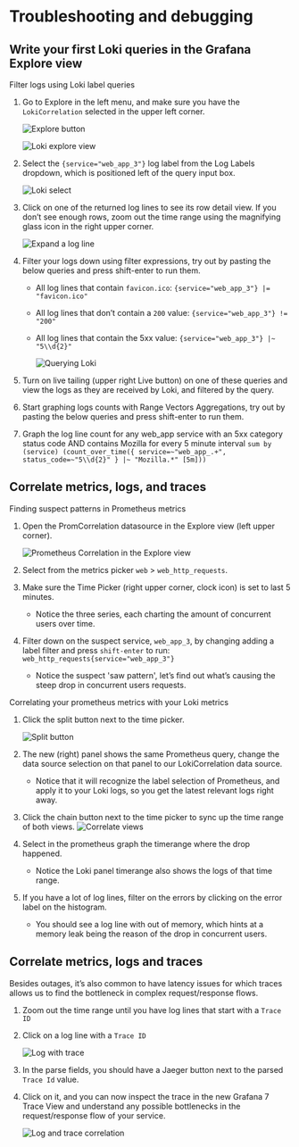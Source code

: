 # Troubleshooting and debugging

## Write your first Loki queries in the Grafana Explore view

Filter logs using Loki label queries

1. Go to Explore in the left menu, and make sure you have the `LokiCorrelation` selected in the upper left corner.

    ![Explore button](img/explore-button.png)
    
    ![Loki explore view](img/loki-explore.png)
    
2. Select the `{service="web_app_3"}` log label from the Log Labels dropdown, which is positioned  left of the query input box. 
    
    ![Loki select](img/loki-select.png)
  
3. Click on one of the returned log lines to see its row detail view. If you don’t see enough rows, zoom out the time range using the magnifying glass icon in the right upper corner.
    
    ![Expand a log line](img/loki-expand.png)

4. Filter your logs down using filter expressions, try out by pasting the below queries and press shift-enter to run them.
    - All log lines that contain `favicon.ico`:  `{service="web_app_3"} |= "favicon.ico"`
    - All log lines that don’t contain a `200` value: `{service="web_app_3"} != "200"`
    - All log lines that contain the 5xx value: `{service="web_app_3"} |~ "5\\d{2}"`
        
        ![Querying Loki](img/loki-query.png)
     
5. Turn on live tailing (upper right Live button) on one of these queries and view the logs as they are received by Loki, and filtered by the query.

6. Start graphing logs counts with Range Vectors Aggregations, try out by pasting the below queries and press shift-enter to run them.

7. Graph the log line count for any web_app service with an 5xx category status code AND contains Mozilla for every 5 minute interval `sum by (service) (count_over_time({ service=~"web_app_.+", status_code=~"5\\d{2}" } |~ "Mozilla.*" [5m]))`

## Correlate metrics, logs, and traces

Finding suspect patterns in Prometheus metrics

1. Open the PromCorrelation datasource in the Explore view (left upper corner).
    
    ![Prometheus Correlation in the Explore view](img/prom-explore.png)
  
2. Select from the metrics picker `web` > `web_http_requests`.

3. Make sure the Time Picker (right upper corner, clock icon) is set to last 5 minutes.
    - Notice the three series, each charting the amount of concurrent users over time. 
   
4. Filter down on the suspect service, `web_app_3`, by changing adding a label filter and press `shift-enter` to run: `web_http_requests{service="web_app_3"}`
    - Notice the suspect 'saw pattern', let’s find out what’s causing the steep drop in concurrent users requests.

Correlating your prometheus metrics with your Loki metrics

1. Click the split button next to the time picker.
    
    ![Split button](img/split.png)
  
2. The new (right) panel shows the same Prometheus query, change the data source selection on that panel to our LokiCorrelation data source. 
    - Notice that it will recognize the label selection of Prometheus, and apply it to your Loki logs, so you get the latest relevant logs right away.
  
3. Click the chain button next to the time picker to sync up the time range of both views.
   ![Correlate views](img/correlate.png)
  
4. Select in the prometheus graph the timerange where the drop happened.
    - Notice the Loki panel timerange also shows the logs of that time range. 
  
5. If you have a lot of log lines, filter on the errors by clicking on the error label on the histogram.
    - You should see a log line with out of memory, which hints at a memory leak being the reason of the drop in concurrent users.

## Correlate metrics, logs and traces

Besides outages, it’s also common to have latency issues for which traces allows us to find the bottleneck in complex request/response flows. 

1. Zoom out the time range until you have log lines that start with a `Trace ID`

2. Click on a log line with a `Trace ID`
    
    ![Log with trace](img/log-with-trace.png)
   
3. In the parse fields, you should have a Jaeger button next to the parsed `Trace Id` value.

4. Click on it, and you can now inspect the trace in the new Grafana 7 Trace View and understand any possible bottlenecks in the request/response flow of your service.
    
    ![Log and trace correlation](img/log-trace-correlation.png)




